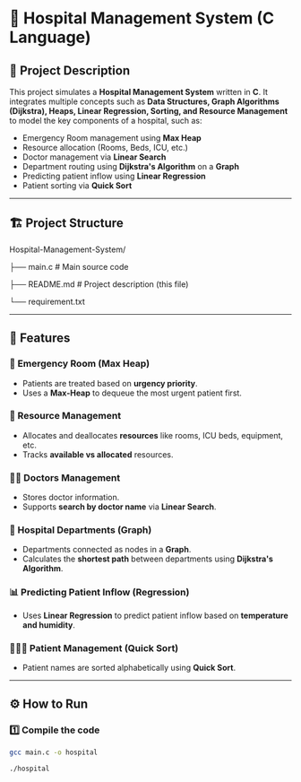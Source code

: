 # 🏥 Hospital Management System (C Language)

## 📑 Project Description
This project simulates a **Hospital Management System** written in **C**. It integrates multiple concepts such as **Data Structures, Graph Algorithms (Dijkstra), Heaps, Linear Regression, Sorting, and Resource Management** to model the key components of a hospital, such as:
- Emergency Room management using **Max Heap**
- Resource allocation (Rooms, Beds, ICU, etc.)
- Doctor management via **Linear Search**
- Department routing using **Dijkstra's Algorithm** on a **Graph**
- Predicting patient inflow using **Linear Regression**
- Patient sorting via **Quick Sort**

---

## 🏗️ Project Structure

Hospital-Management-System/

├── main.c # Main source code

├── README.md # Project description (this file)

└── requirement.txt


---

## 🚀 Features
### 🏥 Emergency Room (Max Heap)
- Patients are treated based on **urgency priority**.
- Uses a **Max-Heap** to dequeue the most urgent patient first.

### 🏨 Resource Management
- Allocates and deallocates **resources** like rooms, ICU beds, equipment, etc.
- Tracks **available vs allocated** resources.

### 👨‍⚕️ Doctors Management
- Stores doctor information.
- Supports **search by doctor name** via **Linear Search**.

### 🏢 Hospital Departments (Graph)
- Departments connected as nodes in a **Graph**.
- Calculates the **shortest path** between departments using **Dijkstra's Algorithm**.

### 📊 Predicting Patient Inflow (Regression)
- Uses **Linear Regression** to predict patient inflow based on **temperature and humidity**.

### 🧑‍🤝‍🧑 Patient Management (Quick Sort)
- Patient names are sorted alphabetically using **Quick Sort**.

---

## ⚙️ How to Run
### 1️⃣ Compile the code
```bash
gcc main.c -o hospital

./hospital
